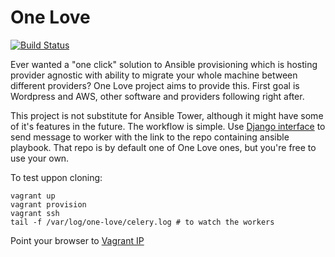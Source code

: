 One Love
========

[![Build Status](https://travis-ci.org/one-love/one-love.svg?branch=master)](https://api.travis-ci.org/one-love/one-love.png)

Ever wanted a "one click" solution to Ansible provisioning which is hosting
provider agnostic with ability to migrate your whole machine between different
providers? One Love project aims to provide this. First goal is Wordpress and
AWS, other software and providers following right after.

This project is not substitute for Ansible Tower, although it might have some
of it's features in the future. The workflow is simple. Use [Django interface](https://github.com/one-love/web) to send message to worker with the link to the repo containing ansible playbook. That repo is by default one of One Love ones, but
you're free to use your own.

To test uppon cloning:

    vagrant up
    vagrant provision
    vagrant ssh
    tail -f /var/log/one-love/celery.log # to watch the workers
    
Point your browser to [Vagrant IP](http://192.168.33.33/provision/)
